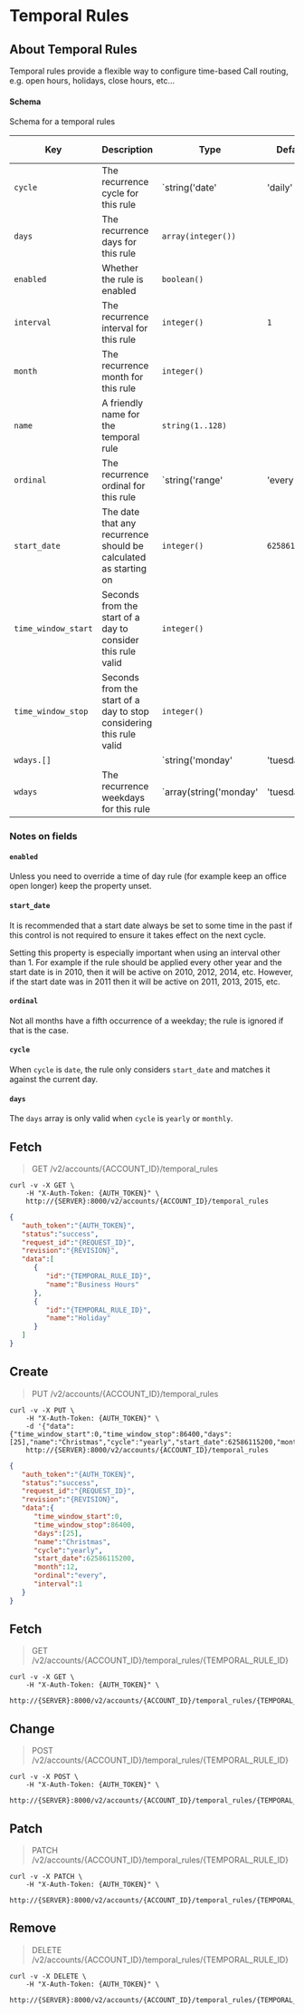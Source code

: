 # Temporal Rules

## About Temporal Rules

Temporal rules provide a flexible way to configure time-based Call routing, e.g. open hours, holidays, close hours, etc...

#### Schema

Schema for a temporal rules



Key | Description | Type | Default | Required | Support Level
--- | ----------- | ---- | ------- | -------- | -------------
`cycle` | The recurrence cycle for this rule | `string('date' | 'daily' | 'weekly' | 'monthly' | 'yearly')` |   | `true` | `supported`
`days` | The recurrence days for this rule | `array(integer())` |   | `false` | `supported`
`enabled` | Whether the rule is enabled | `boolean()` |   | `false` |  
`interval` | The recurrence interval for this rule | `integer()` | `1` | `false` | `supported`
`month` | The recurrence month for this rule | `integer()` |   | `false` | `supported`
`name` | A friendly name for the temporal rule | `string(1..128)` |   | `true` | `supported`
`ordinal` | The recurrence ordinal for this rule | `string('range' | 'every' | 'first' | 'second' | 'third' | 'fourth' | 'fifth' | 'last')` |   | `false` | `supported`
`start_date` | The date that any recurrence should be calculated as starting on | `integer()` | `62586115200` | `false` | `supported`
`time_window_start` | Seconds from the start of a day to consider this rule valid | `integer()` |   | `false` | `supported`
`time_window_stop` | Seconds from the start of a day to stop considering this rule valid | `integer()` |   | `false` | `supported`
`wdays.[]` |   | `string('monday' | 'tuesday' | 'wednesday' | 'wensday' | 'thursday' | 'friday' | 'saturday' | 'sunday')` |   | `false` | `supported`
`wdays` | The recurrence weekdays for this rule | `array(string('monday' | 'tuesday' | 'wednesday' | 'wensday' | 'thursday' | 'friday' | 'saturday' | 'sunday'))` |   | `false` | `supported`



### Notes on fields

#### `enabled`

Unless you need to override a time of day rule (for example keep an office open longer) keep the property unset.

#### `start_date`

It is recommended that a start date always be set to some time in the past if this control is not required to ensure it takes effect on the next cycle.

Setting this property is especially important when using an interval other than 1. For example if the rule should be applied every other year and the start date is in 2010, then it will be active on 2010, 2012, 2014, etc. However, if the start date was in 2011 then it will be active on 2011, 2013, 2015, etc.

#### `ordinal`

Not all months have a fifth occurrence of a weekday; the rule is ignored if that is the case.

#### `cycle`

When `cycle` is `date`, the rule only considers `start_date` and matches it against the current day.

#### `days`

The `days` array is only valid when `cycle` is `yearly` or `monthly`.

## Fetch

> GET /v2/accounts/{ACCOUNT_ID}/temporal_rules

```shell
curl -v -X GET \
    -H "X-Auth-Token: {AUTH_TOKEN}" \
    http://{SERVER}:8000/v2/accounts/{ACCOUNT_ID}/temporal_rules
```
```json
{
   "auth_token":"{AUTH_TOKEN}",
   "status":"success",
   "request_id":"{REQUEST_ID}",
   "revision":"{REVISION}",
   "data":[
      {
         "id":"{TEMPORAL_RULE_ID}",
         "name":"Business Hours"
      },
      {
         "id":"{TEMPORAL_RULE_ID}",
         "name":"Holiday"
      }
   ]
}
```

## Create

> PUT /v2/accounts/{ACCOUNT_ID}/temporal_rules

```shell
curl -v -X PUT \
    -H "X-Auth-Token: {AUTH_TOKEN}" \
    -d '{"data":{"time_window_start":0,"time_window_stop":86400,"days":[25],"name":"Christmas","cycle":"yearly","start_date":62586115200,"month":12,"ordinal":"every","interval":1}}'
    http://{SERVER}:8000/v2/accounts/{ACCOUNT_ID}/temporal_rules
```
```json
{
   "auth_token":"{AUTH_TOKEN}",
   "status":"success",
   "request_id":"{REQUEST_ID}",
   "revision":"{REVISION}",
   "data":{
      "time_window_start":0,
      "time_window_stop":86400,
      "days":[25],
      "name":"Christmas",
      "cycle":"yearly",
      "start_date":62586115200,
      "month":12,
      "ordinal":"every",
      "interval":1
   }
}
```

## Fetch

> GET /v2/accounts/{ACCOUNT_ID}/temporal_rules/{TEMPORAL_RULE_ID}

```shell
curl -v -X GET \
    -H "X-Auth-Token: {AUTH_TOKEN}" \
    http://{SERVER}:8000/v2/accounts/{ACCOUNT_ID}/temporal_rules/{TEMPORAL_RULE_ID}
```

## Change

> POST /v2/accounts/{ACCOUNT_ID}/temporal_rules/{TEMPORAL_RULE_ID}

```shell
curl -v -X POST \
    -H "X-Auth-Token: {AUTH_TOKEN}" \
    http://{SERVER}:8000/v2/accounts/{ACCOUNT_ID}/temporal_rules/{TEMPORAL_RULE_ID}
```

## Patch

> PATCH /v2/accounts/{ACCOUNT_ID}/temporal_rules/{TEMPORAL_RULE_ID}

```shell
curl -v -X PATCH \
    -H "X-Auth-Token: {AUTH_TOKEN}" \
    http://{SERVER}:8000/v2/accounts/{ACCOUNT_ID}/temporal_rules/{TEMPORAL_RULE_ID}
```

## Remove

> DELETE /v2/accounts/{ACCOUNT_ID}/temporal_rules/{TEMPORAL_RULE_ID}

```shell
curl -v -X DELETE \
    -H "X-Auth-Token: {AUTH_TOKEN}" \
    http://{SERVER}:8000/v2/accounts/{ACCOUNT_ID}/temporal_rules/{TEMPORAL_RULE_ID}
```
